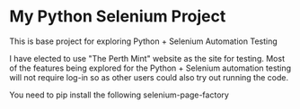 # My Python Selenium Project

This is base project for exploring Python + Selenium Automation Testing

I have elected to use "The Perth Mint" website as the site for testing.  Most of the features being explored for the Python + Selenium automation testing will not require log-in so as other users could also try out running the code.


You need to pip install the following
selenium-page-factory